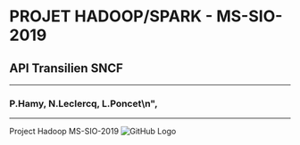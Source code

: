 # PROJET HADOOP/SPARK - MS-SIO-2019
## API Transilien SNCF
---
### P.Hamy, N.Leclercq, L.Poncet\n",
---

Project Hadoop MS-SIO-2019
![GitHub Logo](./api-transilien/trains-tracker.gif)
